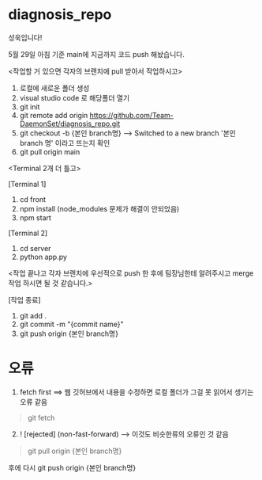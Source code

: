 # diagnosis_repo

성욱입니다!

5월 29일 아침 기준 main에 지금까지 코드 push 해놨습니다.

<작업할 거 있으면 각자의 브랜치에 pull 받아서 작업하시고>

1. 로컬에 새로운 폴더 생성
2. visual studio code 로 해당폴더 열기
3. git init
4. git remote add origin https://github.com/Team-DaemonSet/diagnosis_repo.git
5. git checkout -b {본인 branch명}
--> Switched to a new branch '본인 branch 명' 이라고 뜨는지 확인
6. git pull origin main

<Terminal 2개 더 틀고>

[Terminal 1]
1. cd front
2. npm install    (node_modules 문제가 해결이 안되었음)
3. npm start

[Terminal 2]
1. cd server
2. python app.py


<작업 끝나고 각자 브랜치에 우선적으로 push 한 후에 팀장님한테 알려주시고 merge 작업 하시면 될 것 같습니다.>

[작업 종료]
1. git add .
2. git commit -m "{commit name}"
3. git push origin {본인 branch명}

# 오류
1. fetch first    ==> 웹 깃허브에서 내용을 수정하면 로컬 폴더가 그걸 못 읽어서 생기는 오류 같음
> git fetch

2. ! [rejected]  (non-fast-forward)    --> 이것도 비슷한류의 오류인 것 같음
> git pull origin {본인 branch명}

후에 다시 
git push origin {본인 branch명}
